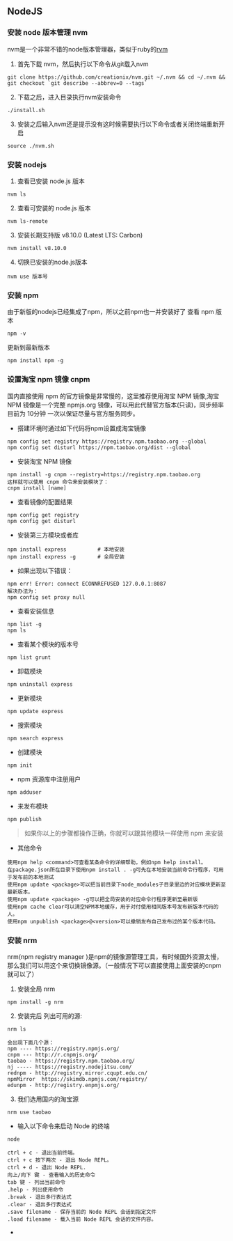 ## NodeJS


### 安装 node 版本管理 nvm
nvm是一个非常不错的node版本管理器，类似于ruby的[rvm](https://github.com/creationix/nvm "nvm")
1. 首先下载 nvm，然后执行以下命令从git载入nvm
```
git clone https://github.com/creationix/nvm.git ~/.nvm && cd ~/.nvm && git checkout `git describe --abbrev=0 --tags`
```
2. 下载之后，进入目录执行nvm安装命令
```
./install.sh
```

3. 安装之后输入nvm还是提示没有这时候需要执行以下命令或者关闭终端重新开启
```
source ./nvm.sh
```

### 安装 nodejs
1. 查看已安装 node.js 版本
```
nvm ls
```
2. 查看可安装的 node.js 版本
```
nvm ls-remote
```
3. 安装长期支持版 v8.10.0   (Latest LTS: Carbon)
```
nvm install v8.10.0
```
4. 切换已安装的node.js版本
```
nvm use 版本号
```


### 安装 npm
由于新版的nodejs已经集成了npm，所以之前npm也一并安装好了
查看 npm 版本
```
npm -v
```
更新到最新版本
```
npm install npm -g
```


### 设置淘宝 npm 镜像 cnpm
国内直接使用 npm 的官方镜像是非常慢的，这里推荐使用淘宝 NPM 镜像,淘宝 NPM 镜像是一个完整 npmjs.org 镜像，可以用此代替官方版本(只读)，同步频率目前为 10分钟 一次以保证尽量与官方服务同步。
+ 搭建环境时通过如下代码将npm设置成淘宝镜像
```
npm config set registry https://registry.npm.taobao.org --global
npm config set disturl https://npm.taobao.org/dist --global
```

+  安装淘宝 NPM 镜像
```
npm install -g cnpm --registry=https://registry.npm.taobao.org
这样就可以使用 cnpm 命令来安装模块了：
cnpm install [name]
```

+ 查看镜像的配置结果
```
npm config get registry
npm config get disturl 
```

+ 安装第三方模块或者库
```
npm install express          # 本地安装
npm install express -g       # 全局安装
```

+ 如果出现以下错误：
```
npm err! Error: connect ECONNREFUSED 127.0.0.1:8087 
解决办法为：
npm config set proxy null
```

+ 查看安装信息
```
npm list -g
npm ls
```

+ 查看某个模块的版本号
```
npm list grunt
```

+ 卸载模块
```
npm uninstall express
```

+ 更新模块
```
npm update express
```

+ 搜索模块
```
npm search express
```

+ 创建模块
```
npm init
```

+  npm 资源库中注册用户
```
npm adduser
```

+  来发布模块
```
npm publish
```

>如果你以上的步骤都操作正确，你就可以跟其他模块一样使用 npm 来安装

+  其他命令
```
使用npm help <command>可查看某条命令的详细帮助，例如npm help install。
在package.json所在目录下使用npm install . -g可先在本地安装当前命令行程序，可用于发布前的本地测试
使用npm update <package>可以把当前目录下node_modules子目录里边的对应模块更新至最新版本。
使用npm update <package> -g可以把全局安装的对应命令行程序更新至最新版
使用npm cache clear可以清空NPM本地缓存，用于对付使用相同版本号发布新版本代码的人。
使用npm unpublish <package>@<version>可以撤销发布自己发布过的某个版本代码。

```

### 安装 nrm
nrm(npm registry manager )是npm的镜像源管理工具，有时候国外资源太慢，那么我们可以用这个来切换镜像源。（一般情况下可以直接使用上面安装的cnpm就可以了）

1. 安装全局 nrm
```
npm install -g nrm
```
2. 安装完后 列出可用的源:
```
nrm ls

会出现下面几个源：
npm ---- https://registry.npmjs.org/
cnpm --- http://r.cnpmjs.org/
taobao - https://registry.npm.taobao.org/
nj ----- https://registry.nodejitsu.com/
rednpm - http://registry.mirror.cqupt.edu.cn/
npmMirror  https://skimdb.npmjs.com/registry/
edunpm - http://registry.enpmjs.org/
```
3. 我们选用国内的淘宝源
```
nrm use taobao
```


+ 输入以下命令来启动 Node 的终端
```
node

ctrl + c - 退出当前终端。
ctrl + c 按下两次 - 退出 Node REPL。
ctrl + d - 退出 Node REPL.
向上/向下 键 - 查看输入的历史命令
tab 键 - 列出当前命令
.help - 列出使用命令
.break - 退出多行表达式
.clear - 退出多行表达式
.save filename - 保存当前的 Node REPL 会话到指定文件
.load filename - 载入当前 Node REPL 会话的文件内容。
```

+ 


